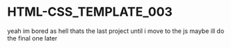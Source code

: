 # HTML-CSS_TEMPLATE_003
yeah im bored as hell thats the last project until i move to the js maybe ill do the final one later 
